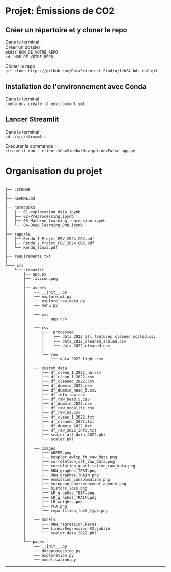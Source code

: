 Projet: Émissions de CO2
==============================

## Créer un répertoire et y cloner le repo
Dans le terminal :     
Créer un dossier      
`mkdir NOM_DE_VOTRE_REPO`          
`cd  NOM_DE_VOTRE_REPO`         


Cloner le repo     
`git clone https://github.com/DataScientest-Studio/feb24_bds_co2.git .`      


## Installation de l'environnement avec Conda
Dans le terminal :    
`conda env create -f environment.yml`    

## Lancer Streamlit
Dans le terminal :     
`cd ./src/streamlit`

Exécuter la commande :    
`streamlit run --client.showSidebarNavigation=False app.py`

# Organisation du projet

--------
    ├── LICENSE
    │
    ├── README.md          
    │
    ├── notebooks 
    │   ├── 01-exploration_data.ipynb        
    │   ├── 02-Preprocessing.ipynb        
    │   ├── 03-Machine_learning_regression.ipynb   
    │   └── 04-Deep_learning_DNN.ipynb     
    │
    ├── reports 
    │   ├── Rendu_1_Projet_FEV_2024_CO2.pdf
    │   ├── Rendu_2_Projet_FEV_2024_CO2.pdf
    │   └── Rendu_final.pdf 
    │
    ├── requirements.txt
    │
    └─── src
        └── streamlit
            ├── app.py 
            ├── favicon.png    
            │    
            ├── assets
            │   ├── __init__.py
            │   ├── explore_ml.py
            │   ├── explore_raw_data.py
            │   ├── menu.py
            │   │
            │   ├── css
            │   │   └── app.css
            │   │
            │   ├── csv
            │   │   ├──  processed 
            │   │   │    ├── data_2022_all_features_cleaned_scaled.csv
            │   │   │    ├── data_2022_cleaned_scaled.csv
            │   │   │    └── data_2022_cleaned.csv
            │   │   │
            │   │   └── raw  
            │   │       └── data_2022_light.csv                  
            │   │
            │   ├── custom_data
            │   │   ├── df_clean_1_2022_na.csv
            │   │   ├── df_clean_1_2022.csv
            │   │   ├── df_cleaned_2022.csv
            │   │   ├── df_dummie_2022.csv
            │   │   ├── df_dummie_head_5.csv
            │   │   ├── df_info_raw.csv
            │   │   ├── df_raw_head_5.csv
            │   │   ├── df_dummie_2022.csv
            │   │   ├── df_raw_modalite.csv
            │   │   ├── df_raw_na.csv
            │   │   ├── df_clean_1_2022.txt
            │   │   ├── df_cleaned_2022.txt
            │   │   ├── df_dummie_2022.txt
            │   │   ├── df_raw_2022_info.txt
            │   │   ├── scaler_all_data_2022.pkl
            │   │   └── scaler.pkl
            │   │
            │   ├── images
            │   │   ├── ADEME.png
            │   │   ├── boxplot_ewltp_ft_raw_data.png
            │   │   ├── correlation_cat_raw_data.png
            │   │   ├── correlation_quantitative_raw_data.png
            │   │   ├── DNN_graphes_TEST.png
            │   │   ├── DNN_graphes_TRAIN.png
            │   │   ├── emmission_consommation.png
            │   │   ├── european_environnement_agency.png
            │   │   ├── history_loss.png
            │   │   ├── LR_graphes_TEST.png
            │   │   ├── LR_graphes_TRAIN.png
            │   │   ├── LR_weights.png
            │   │   ├── PCA.png
            │   │   └── repartition_fuel_type.png
            │   │ 
            │   └── models
            │       ├── DNN_regression.keras
            │       ├── LinearRegression-V2.joblib
            │       └── scaler_data_2022.pkl
            │
            └── pages
                ├── __init__.py
                ├── dataprocessing.py
                ├── exploration.py
                └── modelisation.py
--------

